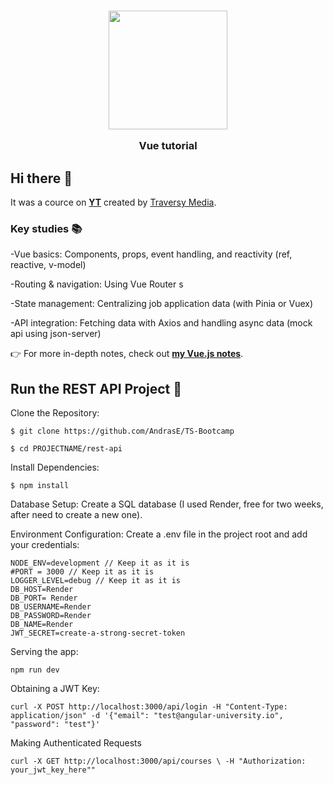<h3 align="center">
  <a href="https://github.com/bradtraversy/vue-crash-2024" target="_blank" rel="noopener noreferrer">
  <img src="" width="190px">
  </a>
<br/>
  
Vue tutorial

</h3>

## Hi there 👋

It was a cource on **[YT](https://youtu.be/VeNfHj6MhgA?si=ahxa_dB8vwd6I9k6)** created by [Traversy Media](https://github.com/bradtraversy).

### Key studies 📚

-Vue basics: Components, props, event handling, and reactivity (ref, reactive, v-model)

-Routing & navigation: Using Vue Router s

-State management: Centralizing job application data (with Pinia or Vuex)

-API integration: Fetching data with Axios and handling async data (mock api using json-server)



👉 For more in-depth notes, check out **[my Vue.js notes](https://github.com/AndrasE/vue-tutorial/blob/main/src/justSomeVueJS.pdf)**.

## Run the REST API Project 🚀

Clone the Repository:

`
$ git clone https://github.com/AndrasE/TS-Bootcamp
`

`
$ cd PROJECTNAME/rest-api
`

Install Dependencies:

`
$ npm install
`

Database Setup: Create a SQL database (I used Render, free for two weeks, after need to create a new one).

Environment Configuration: Create a .env file in the project root and add your credentials:

```env
NODE_ENV=development // Keep it as it is
#PORT = 3000 // Keep it as it is
LOGGER_LEVEL=debug // Keep it as it is
DB_HOST=Render
DB_PORT= Render
DB_USERNAME=Render
DB_PASSWORD=Render
DB_NAME=Render
JWT_SECRET=create-a-strong-secret-token
```

Serving the app:

`
npm run dev
`

Obtaining a JWT Key:

`
curl -X POST http://localhost:3000/api/login -H "Content-Type: application/json" -d '{"email": "test@angular-university.io", "password": "test"}'
`

Making Authenticated Requests

`
curl -X GET http://localhost:3000/api/courses \
-H "Authorization: your_jwt_key_here""
`
